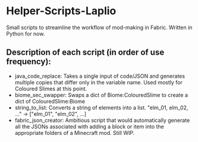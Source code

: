 # Helper-Scripts-Laplio
Small scripts to streamline the workflow of mod-making in Fabric. Written in Python for now.

## Description of each script (in order of use frequency):
- java_code_replace: Takes a single input of code/JSON and generates multiple copies that differ only in the variable name. Used mostly for Coloured Slimes at this point.
- biome_sec_swapper: Swaps a dict of Biome:ColouredSlime to create a dict of ColouredSlime:Biome
- string_to_list: Converts a string of elements into a list. "elm_01, elm_02, ..." -> ["elm_01", "elm_02", ...]
- fabric_json_creator: Ambitious script that would automatically generate all the JSONs associated with adding a block or item into the appropriate folders of a Minecraft mod. Still WIP.
